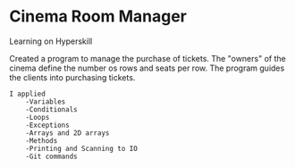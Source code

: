 # Cinema Room Manager
Learning on Hyperskill

Created a program to manage the purchase of tickets. 
The "owners" of the cinema define the number os rows and seats per row. The program guides the clients into purchasing tickets.

	I applied
		-Variables
		-Conditionals
		-Loops
		-Exceptions
		-Arrays and 2D arrays
		-Methods
		-Printing and Scanning to IO
		-Git commands

